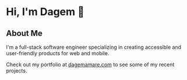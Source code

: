 
# Hi, I'm Dagem 👋

## About Me
I'm a full-stack software engineer specializing in creating accessible and user-friendly products for web and mobile.

Check out my portfolio at [dagemamare.com](https://dagemamare.com?utm_source=github) to see some of my recent projects.
